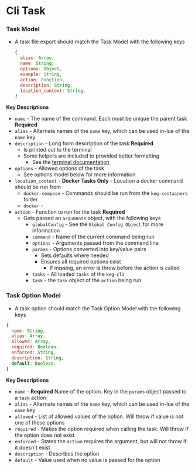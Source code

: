 
# Cli Task 

### Task Model
* A task file export should match the Task Model with the following keys
  ```js
  {
    alias: Array,
    name: String,
    options: Object,
    example: String,
    action: Function,
    description: String,
    location_context: String,
  }
  ```
**Key Descriptions**
* `name` - The name of the command. Each must be unique the parent task **Required**
* `alias` - Alternate names of the `name` key, which can be used in-lue of the `name` key
* `description` - Long form description of the task **Required**
  * Is printed out to the terminal
  * Some helpers are included to provided better formatting
    * See the [terminal documentation](../utils/terminal.md)
* `options` - Allowed options of the task
  * See options model below for more information
* `location_context` - **Docker Tasks Only** - Location a docker command should be run from
  * `docker-compose` - Commands should be run from the `keg-containers` folder
  * `docker` - 
* `action` - Function to run for the task **Required**
  * Gets passed an `arguments` object, with the following keys
    * `globalConfig` - See the `Global Config Object` for more information
    * `command` - Name of the current command being run
    * `options` - Arguments passed from the command line
    * `params` - Options converted into key/value pairs
      * Sets defaults where needed
      * Ensures all required options exist
        * If missing, an error is throw before the action is called
    * `tasks` - All loaded `tasks` of the `keg-cli`
    * `task` - the `task` object of the `action` being run


### Task Option Model
* A task option should match the Task Option Model with the following keys
```js
{
  name: String,
  alias: Array,
  allowed: Array,
  required: Boolean,
  enforced: String,
  description: String,
  default: Boolean,
}
```
**Key Descriptions**
* `name` - **Required** Name of the option. Key in the `params` object passed to a `task` action
* `alias` - Alternate names of the `name` key, which can be used in-lue of the `name` key 
* `allowed` - List of allowed values of the option. Will throw if value is not one of these options
* `required` - Makes the option required when calling the task. Will throw if the option does not exist
* `enforced` - States the `action` requires the argument, but will not throw if it doesn't exist
* `description` - Describes the option
* `default` - Value used when no value is passed for the option


